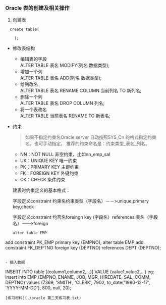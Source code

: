 ### Oracle 表的创建及相关操作
1. 创建表
```
  create table(

    );
```    
- 修改表结构
  - 编辑表的字段<br>
    ALTER TABLE 表名 MODIFY(列名 数据类型);
  - 增加一个列<br>
    ALTER TABLE 表名 ADD(列名 数据类型);
  - 给列改名<br>
    ALTER TABLE 表名 RENAME COLUMN 当前列名 TO 新列名;
  - 删除一个列<br>
    ALTER TABLE 表名 DROP COLUMN 列名;
  - 将一个表改名<br>
    ALTER TABLE 当前表名 RENAME TO 新表名;

- 约束

   > 如果不指定约束名Oracle server 自动按照SYS\_Cn 的格式指定约束名，也可手动指定，
  推荐的约束命名是：约束类型\_表名\_列名。   

  - NN：NOT NULL             非空约束，比如nn_emp_sal
  - UK：UNIQUE KEY         唯一约束
  - PK：PRIMARY KEY       主键约束
  - FK：FOREIGN KEY       外键约束
  - CK：CHECK            条件约束

  建表时约束定义的基本格式：

   字段定义constraint 约束名约束类型（字段名）－－>unique,primary key,check

   字段定义constraint 约否名foreingn key (字段名）references 表名（字段名）--->foreign
  ```
  alter table EMP
add constraint PK_EMP primary key (EMPNO);
alter table EMP
add constraint FK_DEPTNO foreign key (DEPTNO)
references DEPT (DEPTNO);
```

- 插入数据
```
INSERT INTO table [(column1,column2,...)] VALUE (value1,value2,...)
eg:
insert into EMP (EMPNO, ENAME, JOB, MGR, HIREDATE, SAL, COMM, DEPTNO)
values (7369, 'SMITH', 'CLERK', 7902, to_date('1980-12-17', 'YYYY-MM-DD'), 800, null, 20);
```
[练习材料](./oracle 第二天练习表.txt)
